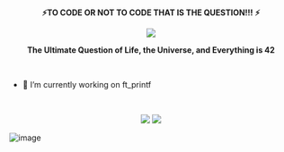 
<p align="center"> 
<strong>⚡TO CODE OR NOT TO CODE THAT IS THE QUESTION!!! ⚡</strong>
</p>

<p align="center">
  <img src="https://user-images.githubusercontent.com/5713670/87202985-820dcb80-c2b6-11ea-9f56-7ec461c497c3.gif" />
</p>

<p align="center"> 
<strong>The Ultimate Question of Life, the Universe, and Everything is 42 </strong>
</p>
</br>

- 🔭 I’m currently working on ft_printf
</br>
<p align="center">
  <img src="https://raw.githubusercontent.com/RaghavK16/RaghavK16/master/coderman.gif" /> <img src="https://github-readme-stats.vercel.app/api?username=Nazar963&theme=dark" />
</p>

![image](https://raw.githubusercontent.com/mayhemantt/mayhemantt/Update/svg/Bottom.svg)

<!--
**Nazar963/Nazar963** is a ✨ _special_ ✨ repository because its `README.md` (this file) appears on your GitHub profile.

Here are some ideas to get you started:
### ✨a proud 42 student:✨
- 🔭 I’m currently working on ...
- 🌱 I’m currently learning ...
- 👯 I’m looking to collaborate on ...
- 🤔 I’m looking for help with ...
- 💬 Ask me about ...
- 📫 How to reach me: ...
- 😄 Pronouns: ...
- ⚡ Fun fact: ...
<p align="left">
  <img src="https://github-readme-stats.vercel.app/api?username=Nazar963&theme=dark"/>
</p>
-->
